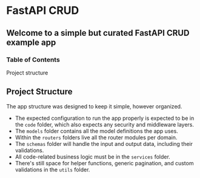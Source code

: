 # FastAPI CRUD

## Welcome to a simple but curated FastAPI CRUD example app

### Table of Contents

Project structure

## Project Structure

The app structure was designed to keep it simple, however organized.

- The expected configuration to run the app properly is expected to be
in the `code` folder, which also expects any security and middleware layers.
- The `models` folder contains all the model definitions the app uses.
- Within the `routers` folders live all the router modules per domain.
- The `schemas` folder will handle the input and output data, including
their validations.
- All code-related business logic must be in the `services` folder.
- There's still space for helper functions, generic pagination, and custom
validations in the `utils` folder.

